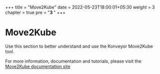 +++
title = "Move2Kube"
date = 2022-05-23T18:00:01+05:30
weight = 3
chapter = true
pre = "<b>3 </b>"
+++

# Move2Kube
Use this section to better understand and use the Konveyor Move2Kube tool.

For more information, documentation and tutorials, please visit the [Move2Kube documentation site](https://move2kube.konveyor.io/)
